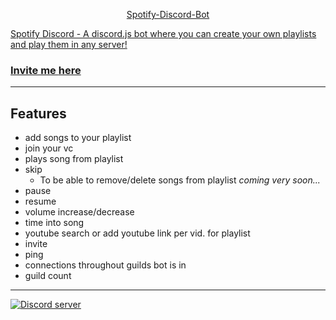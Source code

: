 <p align="center">
<a href="https://github.com/Spotify-Discord/spotify-discord-bot>
        <img src=http://indieunderground.ca/wp-content/uploads/2015/08/Spotify-new-logo-Monthly-Playlist-Indie-Underground-Aaron-McMillan-730x396.png/>
	</a>
    
</p>  

# Spotify-Discord-Bot
Spotify Discord - A discord.js bot where you can create your own playlists and play them in any server!
### Invite me [here](https://discordapp.com/oauth2/authorize?client_id=224495611741863936&scope=bot&permissions=37088320)


---
<!--"Discord", "Discord App", and any associated logos are registered trademarks of Hammer & Chisel, inc. -->


## Features
- add songs to your playlist
- join your vc
- plays song from playlist
- skip
	* To be able to remove/delete songs from playlist *coming very soon...*
- pause
- resume
- volume increase/decrease
- time into song
- youtube search or add youtube link per vid. for playlist
- invite
- ping
- connections throughout guilds bot is in
- guild count


---


 <a href="https://discord.gg/TCkRRTb"><img src="https://discordapp.com/api/guilds/271071483349041154/widget.png?style=banner2" alt="Discord server"></a>
 
 <!--"Discord", "Discord App", and any associated logos are registered trademarks of Hammer & Chisel, inc. -->


